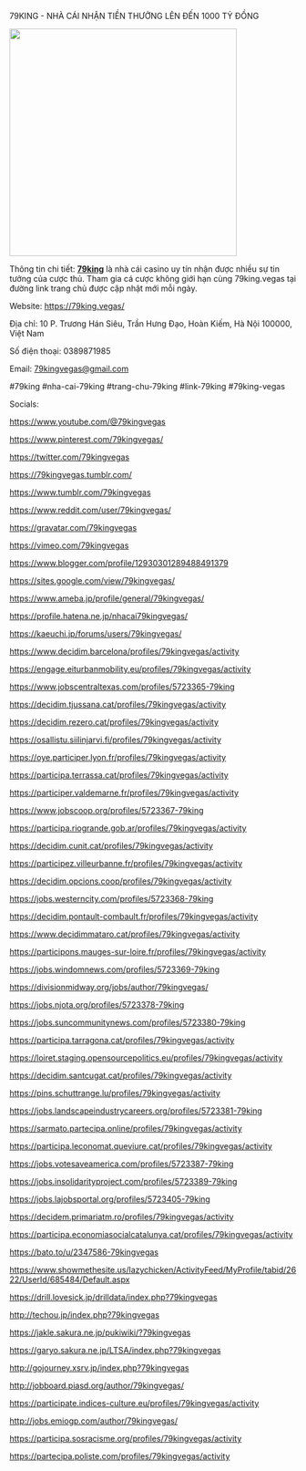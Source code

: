 79KING - NHÀ CÁI NHẬN TIỀN THƯỞNG LÊN ĐẾN 1000 TỶ ĐỒNG
<p><img src="https://pbs.twimg.com/profile_images/1866709313156419584/b7oKPl7R_400x400.jpg" alt="" width="399" height="399" /></p>
<p>Th&ocirc;ng tin chi tiết: <a href="https://79king.vegas/"><strong>79king</strong></a> l&agrave; nh&agrave; c&aacute;i casino uy t&iacute;n nhận được nhiều sự tin tưởng của cược thủ. Tham gia c&aacute; cược kh&ocirc;ng giới hạn c&ugrave;ng 79king.vegas tại đường link trang chủ được cập nhật mới mỗi ng&agrave;y.</p>
<p>Website: <a href="https://79king.vegas/">https://79king.vegas/</a></p>
<p>Địa chỉ: 10 P. Trương H&aacute;n Si&ecirc;u, Trần Hưng Đạo, Ho&agrave;n Kiếm, H&agrave; Nội 100000, Việt Nam</p>
<p>Số điện thoại: 0389871985</p>
<p>Email: <a href="mailto:79kingvegas@gmail.com">79kingvegas@gmail.com</a></p>
<p>#79king #nha-cai-79king #trang-chu-79king #link-79king #79king-vegas</p>
<p>Socials:</p>
<p><a href="https://www.youtube.com/@79kingvegas">https://www.youtube.com/@79kingvegas</a></p>
<p><a href="https://www.pinterest.com/79kingvegas/">https://www.pinterest.com/79kingvegas/</a></p>
<p><a href="https://twitter.com/79kingvegas">https://twitter.com/79kingvegas</a></p>
<p><a href="https://79kingvegas.tumblr.com/">https://79kingvegas.tumblr.com/</a></p>
<p><a href="https://www.tumblr.com/79kingvegas">https://www.tumblr.com/79kingvegas</a></p>
<p><a href="https://www.reddit.com/user/79kingvegas/">https://www.reddit.com/user/79kingvegas/</a></p>
<p><a href="https://gravatar.com/79kingvegas">https://gravatar.com/79kingvegas</a></p>
<p><a href="https://vimeo.com/79kingvegas">https://vimeo.com/79kingvegas</a></p>
<p><a href="https://www.blogger.com/profile/12930301289488491379">https://www.blogger.com/profile/12930301289488491379</a></p>
<p><a href="https://sites.google.com/view/79kingvegas/">https://sites.google.com/view/79kingvegas/</a></p>
<p><a href="https://www.ameba.jp/profile/general/79kingvegas/">https://www.ameba.jp/profile/general/79kingvegas/</a></p>
<p><a href="https://profile.hatena.ne.jp/nhacai79kingvegas/">https://profile.hatena.ne.jp/nhacai79kingvegas/</a></p>
<p><a href="https://kaeuchi.jp/forums/users/79kingvegas/">https://kaeuchi.jp/forums/users/79kingvegas/</a></p>
<p><a href="https://www.decidim.barcelona/profiles/79kingvegas/activity">https://www.decidim.barcelona/profiles/79kingvegas/activity</a></p>
<p><a href="https://engage.eiturbanmobility.eu/profiles/79kingvegas/activity">https://engage.eiturbanmobility.eu/profiles/79kingvegas/activity</a></p>
<p><a href="https://www.jobscentraltexas.com/profiles/5723365-79king">https://www.jobscentraltexas.com/profiles/5723365-79king</a></p>
<p><a href="https://decidim.tjussana.cat/profiles/79kingvegas/activity">https://decidim.tjussana.cat/profiles/79kingvegas/activity</a></p>
<p><a href="https://decidim.rezero.cat/profiles/79kingvegas/activity">https://decidim.rezero.cat/profiles/79kingvegas/activity</a></p>
<p><a href="https://osallistu.siilinjarvi.fi/profiles/79kingvegas/activity">https://osallistu.siilinjarvi.fi/profiles/79kingvegas/activity</a></p>
<p><a href="https://oye.participer.lyon.fr/profiles/79kingvegas/activity">https://oye.participer.lyon.fr/profiles/79kingvegas/activity</a></p>
<p><a href="https://participa.terrassa.cat/profiles/79kingvegas/activity">https://participa.terrassa.cat/profiles/79kingvegas/activity</a></p>
<p><a href="https://participer.valdemarne.fr/profiles/79kingvegas/activity">https://participer.valdemarne.fr/profiles/79kingvegas/activity</a></p>
<p><a href="https://www.jobscoop.org/profiles/5723367-79king">https://www.jobscoop.org/profiles/5723367-79king</a></p>
<p><a href="https://participa.riogrande.gob.ar/profiles/79kingvegas/activity">https://participa.riogrande.gob.ar/profiles/79kingvegas/activity</a></p>
<p><a href="https://decidim.cunit.cat/profiles/79kingvegas/activity">https://decidim.cunit.cat/profiles/79kingvegas/activity</a></p>
<p><a href="https://participez.villeurbanne.fr/profiles/79kingvegas/activity">https://participez.villeurbanne.fr/profiles/79kingvegas/activity</a></p>
<p><a href="https://decidim.opcions.coop/profiles/79kingvegas/activity">https://decidim.opcions.coop/profiles/79kingvegas/activity</a></p>
<p><a href="https://jobs.westerncity.com/profiles/5723368-79king">https://jobs.westerncity.com/profiles/5723368-79king</a></p>
<p><a href="https://decidim.pontault-combault.fr/profiles/79kingvegas/activity">https://decidim.pontault-combault.fr/profiles/79kingvegas/activity</a></p>
<p><a href="https://www.decidimmataro.cat/profiles/79kingvegas/activity">https://www.decidimmataro.cat/profiles/79kingvegas/activity</a></p>
<p><a href="https://participons.mauges-sur-loire.fr/profiles/79kingvegas/activity">https://participons.mauges-sur-loire.fr/profiles/79kingvegas/activity</a></p>
<p><a href="https://jobs.windomnews.com/profiles/5723369-79king">https://jobs.windomnews.com/profiles/5723369-79king</a></p>
<p><a href="https://divisionmidway.org/jobs/author/79kingvegas/">https://divisionmidway.org/jobs/author/79kingvegas/</a></p>
<p><a href="https://jobs.njota.org/profiles/5723378-79king">https://jobs.njota.org/profiles/5723378-79king</a></p>
<p><a href="https://jobs.suncommunitynews.com/profiles/5723380-79king">https://jobs.suncommunitynews.com/profiles/5723380-79king</a></p>
<p><a href="https://participa.tarragona.cat/profiles/79kingvegas/activity">https://participa.tarragona.cat/profiles/79kingvegas/activity</a></p>
<p><a href="https://loiret.staging.opensourcepolitics.eu/profiles/79kingvegas/activity">https://loiret.staging.opensourcepolitics.eu/profiles/79kingvegas/activity</a></p>
<p><a href="https://decidim.santcugat.cat/profiles/79kingvegas/activity">https://decidim.santcugat.cat/profiles/79kingvegas/activity</a></p>
<p><a href="https://pins.schuttrange.lu/profiles/79kingvegas/activity">https://pins.schuttrange.lu/profiles/79kingvegas/activity</a></p>
<p><a href="https://jobs.landscapeindustrycareers.org/profiles/5723381-79king">https://jobs.landscapeindustrycareers.org/profiles/5723381-79king</a></p>
<p><a href="https://sarmato.partecipa.online/profiles/79kingvegas/activity">https://sarmato.partecipa.online/profiles/79kingvegas/activity</a></p>
<p><a href="https://participa.leconomat.queviure.cat/profiles/79kingvegas/activity">https://participa.leconomat.queviure.cat/profiles/79kingvegas/activity</a></p>
<p><a href="https://jobs.votesaveamerica.com/profiles/5723387-79king">https://jobs.votesaveamerica.com/profiles/5723387-79king</a></p>
<p><a href="https://jobs.insolidarityproject.com/profiles/5723389-79king">https://jobs.insolidarityproject.com/profiles/5723389-79king</a></p>
<p><a href="https://jobs.lajobsportal.org/profiles/5723405-79king">https://jobs.lajobsportal.org/profiles/5723405-79king</a></p>
<p><a href="https://decidem.primariatm.ro/profiles/79kingvegas/activity">https://decidem.primariatm.ro/profiles/79kingvegas/activity</a></p>
<p><a href="https://participa.economiasocialcatalunya.cat/profiles/79kingvegas/activity">https://participa.economiasocialcatalunya.cat/profiles/79kingvegas/activity</a></p>
<p><a href="https://bato.to/u/2347586-79kingvegas">https://bato.to/u/2347586-79kingvegas</a></p>
<p><a href="https://www.showmethesite.us/lazychicken/ActivityFeed/MyProfile/tabid/2622/UserId/685484/Default.aspx">https://www.showmethesite.us/lazychicken/ActivityFeed/MyProfile/tabid/2622/UserId/685484/Default.aspx</a></p>
<p><a href="https://drill.lovesick.jp/drilldata/index.php?79kingvegas">https://drill.lovesick.jp/drilldata/index.php?79kingvegas</a></p>
<p><a href="http://techou.jp/index.php?79kingvegas">http://techou.jp/index.php?79kingvegas</a></p>
<p><a href="https://jakle.sakura.ne.jp/pukiwiki/?79kingvegas">https://jakle.sakura.ne.jp/pukiwiki/?79kingvegas</a></p>
<p><a href="https://garyo.sakura.ne.jp/LTSA/index.php?79kingvegas">https://garyo.sakura.ne.jp/LTSA/index.php?79kingvegas</a></p>
<p><a href="http://gojourney.xsrv.jp/index.php?79kingvegas">http://gojourney.xsrv.jp/index.php?79kingvegas</a></p>
<p><a href="http://jobboard.piasd.org/author/79kingvegas/">http://jobboard.piasd.org/author/79kingvegas/</a></p>
<p><a href="https://participate.indices-culture.eu/profiles/79kingvegas/activity">https://participate.indices-culture.eu/profiles/79kingvegas/activity</a></p>
<p><a href="http://jobs.emiogp.com/author/79kingvegas/">http://jobs.emiogp.com/author/79kingvegas/</a></p>
<p><a href="https://participa.sosracisme.org/profiles/79kingvegas/activity">https://participa.sosracisme.org/profiles/79kingvegas/activity</a></p>
<p><a href="https://partecipa.poliste.com/profiles/79kingvegas/activity">https://partecipa.poliste.com/profiles/79kingvegas/activity</a></p>
<p>&nbsp;</p>